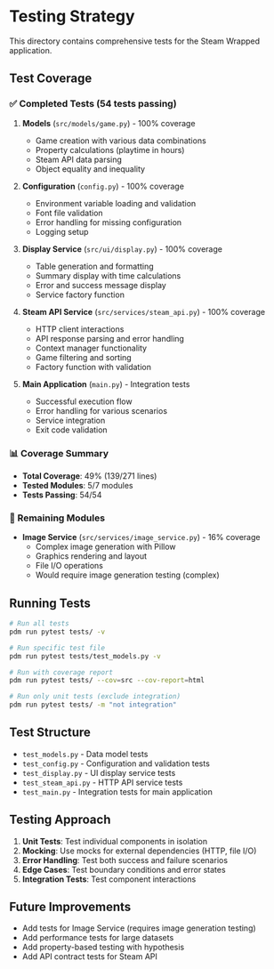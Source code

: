 # Testing Strategy

This directory contains comprehensive tests for the Steam Wrapped application.

## Test Coverage

### ✅ Completed Tests (54 tests passing)

1. **Models** (`src/models/game.py`) - 100% coverage
   - Game creation with various data combinations
   - Property calculations (playtime in hours)
   - Steam API data parsing
   - Object equality and inequality

2. **Configuration** (`config.py`) - 100% coverage
   - Environment variable loading and validation
   - Font file validation
   - Error handling for missing configuration
   - Logging setup

3. **Display Service** (`src/ui/display.py`) - 100% coverage
   - Table generation and formatting
   - Summary display with time calculations
   - Error and success message display
   - Service factory function

4. **Steam API Service** (`src/services/steam_api.py`) - 100% coverage
   - HTTP client interactions
   - API response parsing and error handling
   - Context manager functionality
   - Game filtering and sorting
   - Factory function with validation

5. **Main Application** (`main.py`) - Integration tests
   - Successful execution flow
   - Error handling for various scenarios
   - Service integration
   - Exit code validation

### 📊 Coverage Summary

- **Total Coverage**: 49% (139/271 lines)
- **Tested Modules**: 5/7 modules
- **Tests Passing**: 54/54

### 🔄 Remaining Modules

- **Image Service** (`src/services/image_service.py`) - 16% coverage
  - Complex image generation with Pillow
  - Graphics rendering and layout
  - File I/O operations
  - Would require image generation testing (complex)

## Running Tests

```bash
# Run all tests
pdm run pytest tests/ -v

# Run specific test file
pdm run pytest tests/test_models.py -v

# Run with coverage report
pdm run pytest tests/ --cov=src --cov-report=html

# Run only unit tests (exclude integration)
pdm run pytest tests/ -m "not integration"
```

## Test Structure

- `test_models.py` - Data model tests
- `test_config.py` - Configuration and validation tests
- `test_display.py` - UI display service tests
- `test_steam_api.py` - HTTP API service tests
- `test_main.py` - Integration tests for main application

## Testing Approach

1. **Unit Tests**: Test individual components in isolation
2. **Mocking**: Use mocks for external dependencies (HTTP, file I/O)
3. **Error Handling**: Test both success and failure scenarios
4. **Edge Cases**: Test boundary conditions and error states
5. **Integration Tests**: Test component interactions

## Future Improvements

- Add tests for Image Service (requires image generation testing)
- Add performance tests for large datasets
- Add property-based testing with hypothesis
- Add API contract tests for Steam API